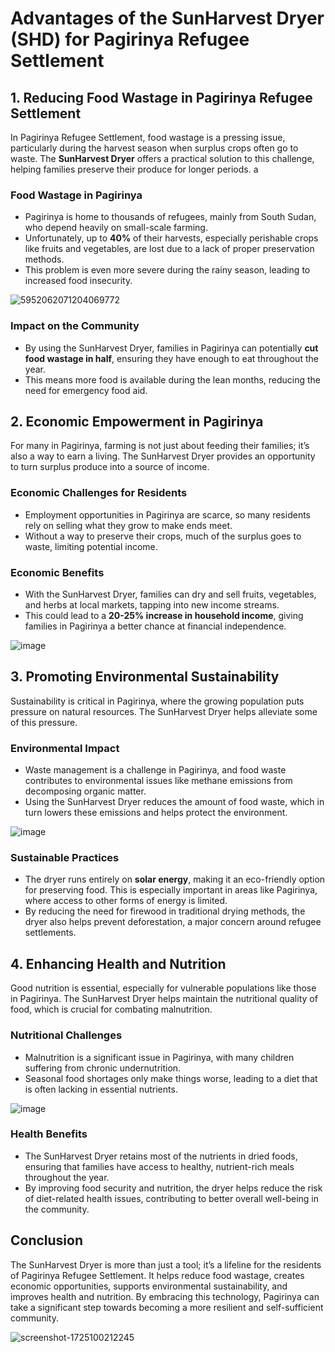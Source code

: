# **Advantages of the SunHarvest Dryer (SHD) for Pagirinya Refugee Settlement**

## **1. Reducing Food Wastage in Pagirinya Refugee Settlement**
In Pagirinya Refugee Settlement, food wastage is a pressing issue, particularly during the harvest season when surplus crops often go to waste. The **SunHarvest Dryer** offers a practical solution to this challenge, helping families preserve their produce for longer periods.
a
### **Food Wastage in Pagirinya**
- Pagirinya is home to thousands of refugees, mainly from South Sudan, who depend heavily on small-scale farming.
- Unfortunately, up to **40%** of their harvests, especially perishable crops like fruits and vegetables, are lost due to a lack of proper preservation methods.
- This problem is even more severe during the rainy season, leading to increased food insecurity.

![5952062071204069772](https://github.com/user-attachments/assets/20b5e40e-054f-40c9-8f9d-01aeee9603dd)

### **Impact on the Community**
- By using the SunHarvest Dryer, families in Pagirinya can potentially **cut food wastage in half**, ensuring they have enough to eat throughout the year.
- This means more food is available during the lean months, reducing the need for emergency food aid.

## **2. Economic Empowerment in Pagirinya**
For many in Pagirinya, farming is not just about feeding their families; it’s also a way to earn a living. The SunHarvest Dryer provides an opportunity to turn surplus produce into a source of income.

### **Economic Challenges for Residents**
- Employment opportunities in Pagirinya are scarce, so many residents rely on selling what they grow to make ends meet.
- Without a way to preserve their crops, much of the surplus goes to waste, limiting potential income.

### **Economic Benefits**
- With the SunHarvest Dryer, families can dry and sell fruits, vegetables, and herbs at local markets, tapping into new income streams.
- This could lead to a **20-25% increase in household income**, giving families in Pagirinya a better chance at financial independence.

![image](https://github.com/user-attachments/assets/6a751141-5da7-4e3c-a7f0-e1b0991bd985)


## **3. Promoting Environmental Sustainability**
Sustainability is critical in Pagirinya, where the growing population puts pressure on natural resources. The SunHarvest Dryer helps alleviate some of this pressure.

### **Environmental Impact**
- Waste management is a challenge in Pagirinya, and food waste contributes to environmental issues like methane emissions from decomposing organic matter.
- Using the SunHarvest Dryer reduces the amount of food waste, which in turn lowers these emissions and helps protect the environment.

![image](https://github.com/user-attachments/assets/300afe3b-451b-4756-847c-42aa4e291485)


### **Sustainable Practices**
- The dryer runs entirely on **solar energy**, making it an eco-friendly option for preserving food. This is especially important in areas like Pagirinya, where access to other forms of energy is limited.
- By reducing the need for firewood in traditional drying methods, the dryer also helps prevent deforestation, a major concern around refugee settlements.

## **4. Enhancing Health and Nutrition**
Good nutrition is essential, especially for vulnerable populations like those in Pagirinya. The SunHarvest Dryer helps maintain the nutritional quality of food, which is crucial for combating malnutrition.

### **Nutritional Challenges**
- Malnutrition is a significant issue in Pagirinya, with many children suffering from chronic undernutrition.
- Seasonal food shortages only make things worse, leading to a diet that is often lacking in essential nutrients.

![image](https://github.com/user-attachments/assets/be556599-adf4-43d8-971b-bc2a4aeda99e)



### **Health Benefits**
- The SunHarvest Dryer retains most of the nutrients in dried foods, ensuring that families have access to healthy, nutrient-rich meals throughout the year.
- By improving food security and nutrition, the dryer helps reduce the risk of diet-related health issues, contributing to better overall well-being in the community.

## **Conclusion**
The SunHarvest Dryer is more than just a tool; it’s a lifeline for the residents of Pagirinya Refugee Settlement. It helps reduce food wastage, creates economic opportunities, supports environmental sustainability, and improves health and nutrition. By embracing this technology, Pagirinya can take a significant step towards becoming a more resilient and self-sufficient community.

![screenshot-1725100212245](https://github.com/user-attachments/assets/798f7c16-d154-4e5e-aea3-972743b49294)



